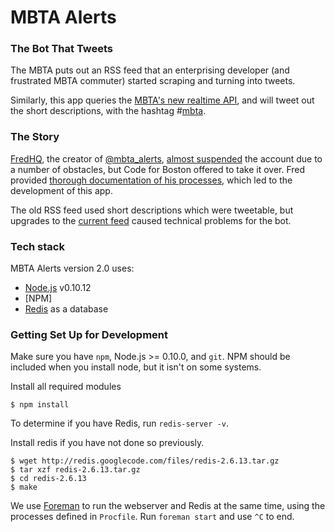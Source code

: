 MBTA Alerts
===========

### The Bot That Tweets

The MBTA puts out an RSS feed that an enterprising developer (and frustrated MBTA commuter) started scraping and turning into tweets.

Similarly, this app queries the [MBTA's new realtime API](http://realtime.mbta.com/portal), and will tweet out the short descriptions, with the hashtag #[mbta](https://twitter.com/search?q=%23mbta&src=typd).


### The Story

[FredHQ][fredhq], the creator of [@mbta_alerts][alerts], [almost suspended][almost] the account due to a number of obstacles, but Code for Boston offered to take it over. Fred provided [thorough documentation of his processes][prodoc], which led to the development of this app.

[fredhq]: https://twitter.com/fredhq
[alerts]: https://twitter.com/mbta_alerts
[almost]: https://gist.github.com/fredhq/34781ea7c60c1388e16e
[prodoc]: https://gist.github.com/fredhq/eaf7a6ebb1ac88c6cc69

The old RSS feed used short descriptions which were tweetable, but upgrades to the [current feed](http://realtime.mbta.com/alertsrss/rssfeed4) caused technical problems for the bot.

### Tech stack

MBTA Alerts version 2.0 uses:

+ [Node.js][node] v0.10.12
+ [NPM]
+ [Redis][red] as a database

[node]: http://www.nodejs.org/
[red]: http://redis.io/


### Getting Set Up for Development

Make sure you have `npm`, Node.js >= 0.10.0, and `git`. NPM should be included when you install node, but it isn't on some systems. 

Install all required modules

```
$ npm install
```

To determine if you have Redis, run `redis-server -v`.

Install redis if you have not done so previously.

```
$ wget http://redis.googlecode.com/files/redis-2.6.13.tar.gz
$ tar xzf redis-2.6.13.tar.gz
$ cd redis-2.6.13
$ make
```

We use [Foreman](https://github.com/ddollar/foreman) to run the webserver and Redis at the same time, using the processes defined in `Procfile`. Run `foreman start` and use `^C` to end.
